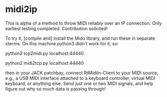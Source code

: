 # midi2ip
This is alpha of a method to throw MIDI reliably over an IP connection.  Only earliest testing completed.  Contribution solicited!

To try it, [compile and] install the Mido library, and run these in separate xterms.  On this machine python3 didn't work for it, so:

python2 tcp2midi.py localhost:44440

python2 midi2tcp.py localhost:44440

then in your JACK patchbay, connect RtMidiIn-Client to your MIDI source, e.g., a USB MIDI interface attached to a keyboard controller, virtual MIDI keyboard, or anything else.  Send just one or two MIDI signals, and help figure out why so much data is passing through!
